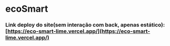 # ecoSmart
### Link deploy do site(sem interação com back, apenas estático): [https://eco-smart-lime.vercel.app/](https://eco-smart-lime.vercel.app/)
